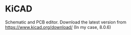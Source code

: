 # KiCAD
Schematic and PCB editor.
Download the latest version from https://www.kicad.org/download/
(In my case, 8.0.6)

